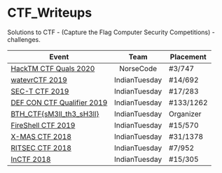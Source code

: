 # CTF_Writeups
Solutions to CTF - (Capture the Flag Computer Security Competitions) - challenges.

| Event                                         | Team        | Placement |
|-----------------------------------------------|:-----------:|-----------|
|[HackTM CTF Quals 2020](HackTM_CTF_Quals_2020)|NorseCode| #3/747|
|[watevrCTF 2019](watevr_CTF_2019/)|IndianTuesday| #14/692|
|[SEC-T CTF 2019](SEC-T_CTF_2019/)|IndianTuesday| #17/283|
|[DEF CON CTF Qualifier 2019](Defcon_CTF_2019/)|IndianTuesday| #133/1262|
|[BTH_CTF{sM3ll_th3_sH3ll}](BTH_CTF{sM3ll_th3_sH3ll}/)|IndianTuesday| Organizer    |
|[FireShell CTF 2019](Fireshell_CTF_2019/)|IndianTuesday| #15/570    |
|[X-MAS CTF 2018](XMAS_CTF_2018/)|IndianTuesday| #31/1378    |
|[RITSEC CTF 2018](RITSEC_CTF_2018/)|IndianTuesday| #7/952    |
|[InCTF 2018](InCTF_2018/)          |IndianTuesday| #15/305   |
